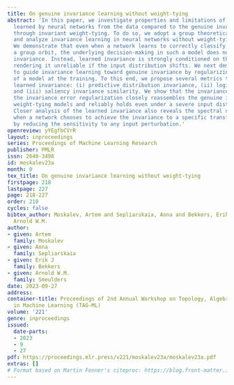 ```yaml
---
title: On genuine invariance learning without weight-tying
abstract: 'In this paper, we investigate properties and limitations of invariance
  learned by neural networks from the data compared to the genuine invariance achieved
  through invariant weight-tying. To do so, we adopt a group theoretical perspective
  and analyze invariance learning in neural networks without weight-tying constraints.
  We demonstrate that even when a network learns to correctly classify samples on
  a group orbit, the underlying decision-making in such a model does not attain genuine
  invariance. Instead, learned invariance is strongly conditioned on the input data,
  rendering it unreliable if the input distribution shifts. We next demonstrate how
  to guide invariance learning toward genuine invariance by regularizing the invariance
  of a model at the training. To this end, we propose several metrics to quantify
  learned invariance: (i) predictive distribution invariance, (ii) logit invariance,
  and (iii) saliency invariance similarity. We show that the invariance learned with
  the invariance error regularization closely reassembles the genuine invariance of
  weight-tying models and reliably holds even under a severe input distribution shift.
  Closer analysis of the learned invariance also reveals the spectral decay phenomenon,
  when a network chooses to achieve the invariance to a specific transformation group
  by reducing the sensitivity to any input perturbation.'
openreview: yYEgfbCVrR
layout: inproceedings
series: Proceedings of Machine Learning Research
publisher: PMLR
issn: 2640-3498
id: moskalev23a
month: 0
tex_title: On genuine invariance learning without weight-tying
firstpage: 218
lastpage: 227
page: 218-227
order: 218
cycles: false
bibtex_author: Moskalev, Artem and Sepliarskaia, Anna and Bekkers, Erik J and Smeulders,
  Arnold W.M.
author:
- given: Artem
  family: Moskalev
- given: Anna
  family: Sepliarskaia
- given: Erik J
  family: Bekkers
- given: Arnold W.M.
  family: Smeulders
date: 2023-09-27
address: 
container-title: Proceedings of 2nd Annual Workshop on Topology, Algebra, and Geometry
  in Machine Learning (TAG-ML)
volume: '221'
genre: inproceedings
issued:
  date-parts:
  - 2023
  - 9
  - 27
pdf: https://proceedings.mlr.press/v221/moskalev23a/moskalev23a.pdf
extras: []
# Format based on Martin Fenner's citeproc: https://blog.front-matter.io/posts/citeproc-yaml-for-bibliographies/
---
```


